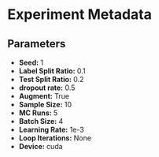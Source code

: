 # Experiment Metadata

## Parameters

- **Seed:** 1 
- **Label Split Ratio:** 0.1
- **Test Split Ratio:** 0.2
- **dropout rate:** 0.5
- **Augment:** True
- **Sample Size:** 10
- **MC Runs:** 5
- **Batch Size:** 4
- **Learning Rate:** 1e-3
- **Loop Iterations:** None
- **Device:** cuda